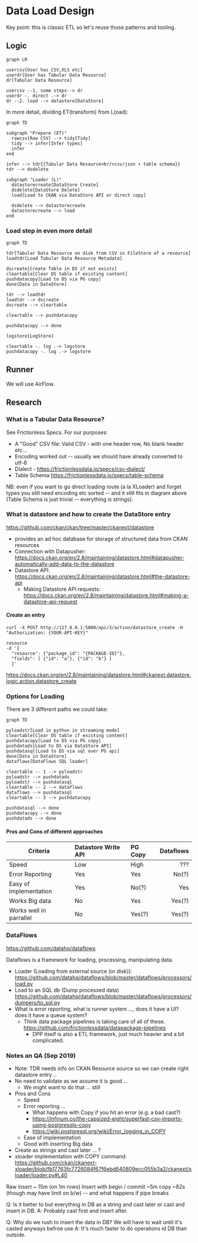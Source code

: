 # Data Load Design

Key point: this is classic ETL so let's reuse those patterns and tooling.

## Logic

```mermaid
graph LR

usercsv[User has CSV,XLS etc]
userdr[User has Tabular Data Resource]
dr[Tabular Data Resource]

usercsv --1. some steps--> dr
userdr -. direct .-> dr
dr --2. load --> datastore[DataStore]
```

In more detail, dividing ET(transform) from L(oad):

```mermaid
graph TD

subgraph "Prepare (ET)"
  rawcsv[Raw CSV] --> tidy[Tidy]
  tidy --> infer[Infer types]
  infer
end

infer --> tdr{{Tabular Data Resource<br/>csv/json + table schema}}
tdr --> dsdelete

subgraph "Loader (L)"
  datastorecreate[DataStore Create]
  dsdelete[DataStore Delete]
  load[Load to CKAN via DataStore API or direct copy]

  dsdelete --> datastorecreate
  datastorecreate --> load
end
```

### Load step in even more detail

```mermaid
graph TD

tdr[Tabular Data Resource on disk from CSV in FileStore of a resource]
loadtdr[Load Tabular Data Resource Metadata]

dscreate[Create Table in DS if not exists]
cleartable[Clear DS table if existing content]
pushdatacopy[Load to DS via PG copy]
done[Data in DataStore]

tdr --> loadtdr
loadtdr --> dscreate
dscreate --> cleartable

cleartable --> pushdatacopy

pushdatacopy --> done

logstore[LogStore]

cleartable -. log .-> logstore
pushdatacopy -. log .-> logstore
```

## Runner

We will use AirFlow.

## Research

### What is a Tabular Data Resource?

See Frictionless Specs. For our purposes:

* A "Good" CSV file: Valid CSV - with one header row, No blank header etc...
* Encoding worked out -- usually we should have already converted to utf-8
* Dialect - https://frictionlessdata.io/specs/csv-dialect/
* Table Schema https://frictionlessdata.io/specs/table-schema

NB: even if you want to go direct loading route (a la XLoader) and forget types you still need encoding etc sorted -- and it still fits in diagram above (Table Schema is just trivial -- everything is strings).

### What is datastore and how to create the DataStore entry

https://github.com/ckan/ckan/tree/master/ckanext/datastore

* provides an ad hoc database for storage of structured data from CKAN resources
* Connection with Datapusher: https://docs.ckan.org/en/2.8/maintaining/datastore.html#datapusher-automatically-add-data-to-the-datastore
* Datastore API: https://docs.ckan.org/en/2.8/maintaining/datastore.html#the-datastore-api
  * Making Datastore API requests: https://docs.ckan.org/en/2.8/maintaining/datastore.html#making-a-datastore-api-request

#### Create an entry

```
curl -X POST http://127.0.0.1:5000/api/3/action/datastore_create -H "Authorization: {YOUR-API-KEY}"

resource
-d '{
  "resource": {"package_id": "{PACKAGE-ID}"},
  "fields": [ {"id": "a"}, {"id": "b"} ]
  }'
```

https://docs.ckan.org/en/2.8/maintaining/datastore.html#ckanext.datastore.logic.action.datastore_create

### Options for Loading

There are 3 different paths we could take:

```mermaid
graph TD

pyloadstr[Load in python in streaming mode]
cleartable[Clear DS table if existing content]
pushdatacopy[Load to DS via PG copy]
pushdatads[Load to DS via DataStore API]
pushdatasql[Load to DS via sql over PG api]
done[Data in DataStore]
dataflows[DataFlows SQL loader]

cleartable -- 1 --> pyloadstr
pyloadstr --> pushdatads
pyloadstr --> pushdatasql
cleartable -- 2 --> dataflows
dataflows --> pushdatasql
cleartable -- 3 --> pushdatacopy

pushdatasql --> done
pushdatacopy --> done
pushdatads --> done
```

#### Pros and Cons of different approaches

|Criteria | Datastore Write API | PG Copy | Dataflows |
|---------|:--------- |:------- | ---------: |
| Speed   | Low       |  High   | ???     |
|Error Reporting| Yes |  Yes    | No(?)   |
|Easy of implementation|  Yes | No(?) | Yes |
Works Big data| No | Yes | Yes(?) |
|Works well in parrallel| No | Yes(?) | Yes(?)

### DataFlows

https://github.com/datahq/dataflows

Dataflows is a framework for loading, processing, manipulating data.

* Loader (Loading from external source (or disk)): https://github.com/datahq/dataflows/blob/master/dataflows/processors/load.py
* Load to an SQL db (Dump processed data) https://github.com/datahq/dataflows/blob/master/dataflows/processors/dumpers/to_sql.py
* What is error reporting, what is runner system ..., does it have a UI? does it have a queue system?
  * Think data package pipelines is taking care of all of these. https://github.com/frictionlessdata/datapackage-pipelines
    * DPP itself is also a ETL framework, just much heavier and a bit complicated.

### Notes an QA (Sep 2019)

* Note: TDR needs info on CKAN Resource source so we can create right datastore entry ..
* No need to validate as we assume it is good ...
  * We might want to do that ... still
* Pros and Cons
  * Speed
  * Error reporting ...
    * What happens with Copy if you hit an error (e.g. a bad cast?)
    * https://infinum.co/the-capsized-eight/superfast-csv-imports-using-postgresqls-copy
    * https://wiki.postgresql.org/wiki/Error_logging_in_COPY
  * Ease of implementation
  * Good with inserting Big data
* Create as strings and cast later ... ?
* xloader implementation with COPY command: https://github.com/ckan/ckanext-xloader/blob/fb17763fc7726084f67f6ebd640809ecc055b3a2/ckanext/xloader/loader.py#L40

Raw insert ~ 15m (on 1m rows)
Insert with begin / commit ~5m
copy ~82s (though may have limit on b/w) -- and what happens if pipe breaks

Q: Is it better to but everything in DB as a string and cast later or cast and insert in DB.
A: Probably cast first and insert after.

Q: Why do we rush to insert the data in DB? We will have to wait until it's casted anyways befroe use
A: It's much faster to do operations id DB than outside.
